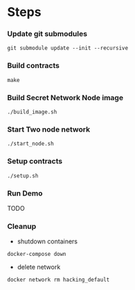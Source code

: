 
# Steps

### Update git submodules
`git submodule update --init --recursive`


### Build contracts

`make`

### Build Secret Network Node image

`./build_image.sh`

### Start Two node network

`./start_node.sh`


### Setup contracts

`./setup.sh`


### Run Demo

TODO

### Cleanup

* shutdown containers

`docker-compose down`

* delete network

`docker network rm hacking_default`

